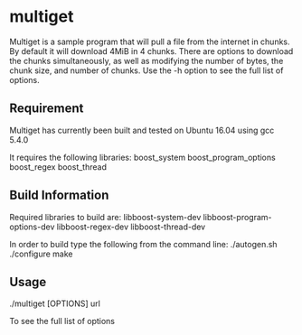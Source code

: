 # multiget
Multiget is a sample program that will pull a file from the internet in chunks.  By default it will download 4MiB in 4 chunks.
There are options to download the chunks simultaneously, as well as modifying the number of bytes, the chunk size, and number of chunks.
Use the -h option to see the full list of options.

## Requirement

Multiget has currently been built and tested on Ubuntu 16.04 using gcc 5.4.0

It requires the following libraries:
boost_system
boost_program_options
boost_regex
boost_thread

## Build Information

Required libraries to build are:
libboost-system-dev
libboost-program-options-dev
libboost-regex-dev
libboost-thread-dev

In order to build type the following from the command line:
./autogen.sh
./configure
make

## Usage

./multiget [OPTIONS] url

To see the full list of options


